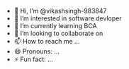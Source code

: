 - 👋 Hi, I’m @vikashsingh-983847
- 👀 I’m interested in software devloper
- 🌱 I’m currently learning BCA
- 💞️ I’m looking to collaborate on 
- 📫 How to reach me ...
- 😄 Pronouns: ...
- ⚡ Fun fact: ...

<!---
vikashsingh-983847/vikashsingh-983847 is a ✨ special ✨ repository because its `README.md` (this file) appears on your GitHub profile.
You can click the Preview link to take a look at your changes.
--->
